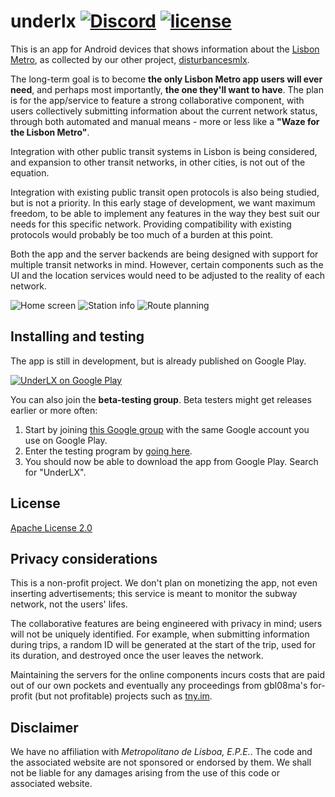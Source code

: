# underlx [![Discord](https://img.shields.io/discord/334423823552217090.svg)](https://discord.gg/hhuC7fc) [![license](https://img.shields.io/github/license/underlx/underlx.svg)](https://github.com/underlx/underlx/blob/master/LICENSE)
This is an app for Android devices that shows information about the [Lisbon Metro](http://www.metrolisboa.pt/), as collected by our other project, [disturbancesmlx](https://github.com/underlx/disturbancesmlx).

The long-term goal is to become **the only Lisbon Metro app users will ever need**, and perhaps most importantly, **the one they'll want to have**.
The plan is for the app/service to feature a strong collaborative component, with users collectively submitting information about the current network status, through both automated and manual means - more or less like a **"Waze for the Lisbon Metro"**.

Integration with other public transit systems in Lisbon is being considered, and expansion to other transit networks, in other cities, is not out of the equation.

Integration with existing public transit open protocols is also being studied, but is not a priority. In this early stage of development, we want maximum freedom, to be able to implement any features in the way they best suit our needs for this specific network. Providing compatibility with existing protocols would probably be too much of a burden at this point.

Both the app and the server backends are being designed with support for multiple transit networks in mind. However, certain components such as the UI and the location services would need to be adjusted to the reality of each network.

![Home screen](https://user-images.githubusercontent.com/984584/29083578-1c558d1c-7c61-11e7-950a-85601eee0139.png) 
![Station info](https://user-images.githubusercontent.com/984584/29083600-32676e90-7c61-11e7-9b38-b4115f1f6299.png)
![Route planning](https://user-images.githubusercontent.com/984584/29083613-3a81046a-7c61-11e7-846f-4a4d33665350.png)

## Installing and testing

The app is still in development, but is already published on Google Play.

[![UnderLX on Google Play](https://user-images.githubusercontent.com/984584/29083840-f2c43e7a-7c61-11e7-83ee-e6cbbe93f753.png)](https://play.google.com/store/apps/details?id=im.tny.segvault.disturbances&utm_source=github&utm_campaign=readme&pcampaignid=MKT-Other-global-all-co-prtnr-py-PartBadge-Mar2515-1)

You can also join the **beta-testing group**. Beta testers might get releases earlier or more often:

1. Start by joining [this Google group](https://groups.google.com/forum/#!forum/disturbancesmlx) with the same Google account you use on Google Play.
1. Enter the testing program by [going here](https://play.google.com/apps/testing/im.tny.segvault.disturbances/).
1. You should now be able to download the app from Google Play. Search for "UnderLX".

## License

[Apache License 2.0](https://github.com/underlx/underlx/blob/master/LICENSE)

## Privacy considerations

This is a non-profit project. We don't plan on monetizing the app, not even inserting advertisements; this service is meant to monitor the subway network, not the users' lifes.

The collaborative features are being engineered with privacy in mind; users will not be uniquely identified. For example, when submitting information during trips, a random ID will be generated at the start of the trip, used for its duration, and destroyed once the user leaves the network.

Maintaining the servers for the online components incurs costs that are paid out of our own pockets and eventually any proceedings from gbl08ma's for-profit (but not profitable) projects such as [tny.im](https://tny.im).

## Disclaimer

We have no affiliation with _Metropolitano de Lisboa, E.P.E._. The code and the associated website are not sponsored or endorsed by them. We shall not be liable for any damages arising from the use of this code or associated website.

